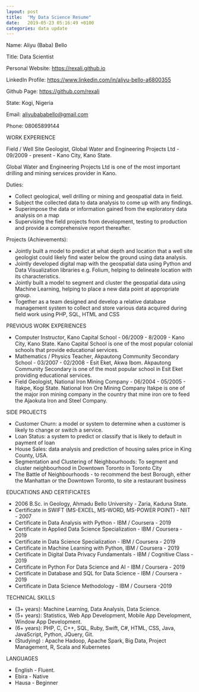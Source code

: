 ```yaml
---
layout: post
title:  "My Data Science Resume"
date:   2019-05-23 05:16:49 +0100
categories: data update
---
```


Name: Aliyu (Baba) Bello 

Title: Data Scientist

Personal Website: https://rexali.github.io

LinkedIn Profile:  https://www.linkedin.com/in/aliyu-bello-a6800355

Github Page:  https://github.com/rexali

State: Kogi, Nigeria

Email:  aliyubababello@gmail.com

Phone: 08065899144

WORK EXPERIENCE

Field / Well Site Geologist, Global Water and Engineering Projects Ltd  -  09/2009 - present -  Kano City, Kano State. 

Global Water and Engineering Projects Ltd is one of the most important drilling and mining services provider in Kano.

Duties:

* Collect geological, well drilling or mining and geospatial data in field.
*	Subject the collected data to data analysis to come up with any findings.
*	Superimpose the data or information gained from the exploratory data analysis on a map
*	Supervising the field projects from development, testing to production and provide a comprehensive report thereafter.

Projects (Achievements):
*	Jointly built a model to predict at what depth and location that a well site geologist could likely find water below the ground using data analysis.
*	Jointly developed digital map with the geospatial data using Python and Data Visualization libraries e.g. Folium, helping to delineate location with its characteristics. 
*	Jointly built a model to segment and cluster the geospatial data using Machine Learning, helping to place a new data point at appropriate group.
*	Together as a team designed and develop a relative database management system to collect and store various data acquired during field work using PHP, SQL, HTML and CSS

PREVIOUS WORK EXPERIENCES

*	Computer Instructor, Kano Capital School -  06/2009 - 8/2009 - Kano City, Kano State. 
Kano Capital School is one of the most popular colonial schools that provide educational services.
*	Mathematics / Physics Teacher, Akpautong Community Secondary School - 03/2007 - 02/2008 - Esit Eket, Akwa Ibom.
Akpautong Community Secondary is one of the most popular school in Esit Eket providing educational services. 
*	Field Geologist, National Iron Mining Company - 06/2004 - 05/2005 - Itakpe, Kogi State. 
National Iron Ore Mining Company Itakpe is one of the major iron mining company in the country that mine iron ore to feed the Ajaokuta Iron and Steel Company. 

SIDE PROJECTS

*	Customer Churn: a model or system to determine when a customer is likely to change or switch a service.
*	Loan Status: a system to predict or classify that is likely to default in payment of loan 
*	House Sales: data analysis and prediction of housing sales price in King County, USA.
*	Segmentation and Clustering of Neighbourhoods: To segment and cluster neighbourhood in Downtown Toronto in Toronto City
*	The Battle of Neighbourhoods - to recommend the best Borough, either the Manhattan or the  Downtown Toronto, to site a restaurant business 

EDUCATIONS AND CERTIFICATES

*	2006 B.Sc. in Geology, Ahmadu Bello University - Zaria, Kaduna State. 
*	Certificate in SWIFT (MS-EXCEL, MS-WORD, MS-POWER POINT) - NIIT - 2007
*	Certificate in Data Analysis with Python - IBM / Coursera - 2019
*	Certificate in Applied Data Science Specialization - IBM / Coursera - 2019
*	Certificate in Data Science Specialization - IBM / Coursera - 2019
*	Certificate in Machine Learning with Python, IBM / Coursera - 2019
*	Certificate in Digital Data Privacy Fundamentals - IBM / Cognitive Class - 2019
*	Certificate in Python For Data Science and AI - IBM / Coursera - 2019
*	Certificate in Database and SQL for Data Science - IBM / Coursera - 2019
*	Certificate in Data Science Methodology - IBM / Coursera -2019

TECHNICAL SKILLS

*	(3+ years): Machine Learning, Data Analysis, Data Science.
*	(5+ years): Statistics, Web App Development, Mobile App Development, Window App Development. 
*	(6+ years): PHP, C, C++, SQL, Ruby, Swift, C#, HTML, CSS, Java, JavaScript, Python, JQuery, Git.
*	(Studying) : Apache Hadoop, Apache Spark, Big Data, Project Management, R, Scala and Kubernetes

LANGUAGES

*	English - Fluent.
*	Ebira - Native
*	Hausa - Beginner

<!--
You’ll find this post in your `_posts` directory. Go ahead and edit it and re-build the site to see your changes. You can rebuild the site in many different ways, but the most common way is to run `jekyll serve`, which launches a web server and auto-regenerates your site when a file is updated.

To add new posts, simply add a file in the `_posts` directory that follows the convention `YYYY-MM-DD-name-of-post.ext` and includes the necessary front matter. Take a look at the source for this post to get an idea about how it works.

Jekyll also offers powerful support for code snippets:

{% highlight ruby %}
def print_hi(name)
  puts "Hi, #{name}"
end
print_hi('Tom')
#=> prints 'Hi, Tom' to STDOUT.
{% endhighlight %}

Check out the [Jekyll docs][jekyll-docs] for more info on how to get the most out of Jekyll. File all bugs/feature requests at [Jekyll’s GitHub repo][jekyll-gh]. If you have questions, you can ask them on [Jekyll Talk][jekyll-talk].

[jekyll-docs]: https://jekyllrb.com/docs/home
[jekyll-gh]:   https://github.com/jekyll/jekyll
[jekyll-talk]: https://talk.jekyllrb.com/
-->